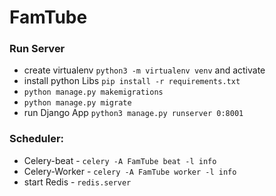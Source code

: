 
# FamTube


### Run Server
 - create virtualenv `python3 -m virtualenv venv` and activate
 - install python Libs `pip install -r requirements.txt`
 - `python manage.py makemigrations`
 - `python manage.py migrate`
 - run Django App `python3 manage.py runserver 0:8001`
 

 ### Scheduler:
  - Celery-beat - `celery -A FamTube beat -l info`
  - Celery-Worker - `celery -A FamTube worker -l info`
  - start Redis - `redis.server`




